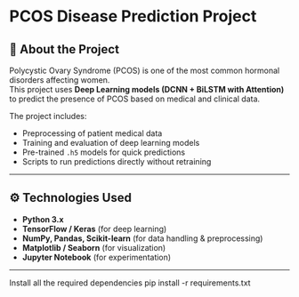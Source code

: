 # PCOS Disease Prediction Project

## 📖 About the Project
Polycystic Ovary Syndrome (PCOS) is one of the most common hormonal disorders affecting women.  
This project uses **Deep Learning models (DCNN + BiLSTM with Attention)** to predict the presence of PCOS based on medical and clinical data.  

The project includes:
- Preprocessing of patient medical data  
- Training and evaluation of deep learning models  
- Pre-trained `.h5` models for quick predictions  
- Scripts to run predictions directly without retraining  

---

## ⚙️ Technologies Used
- **Python 3.x**  
- **TensorFlow / Keras** (for deep learning)  
- **NumPy, Pandas, Scikit-learn** (for data handling & preprocessing)  
- **Matplotlib / Seaborn** (for visualization)  
- **Jupyter Notebook** (for experimentation)  

---
Install all the required dependencies
    pip install -r requirements.txt

